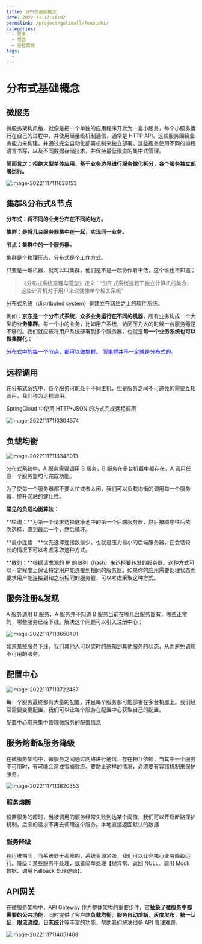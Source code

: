 ```yaml
---
title: 分布式基础概念
date: 2022-11-17:46:02
permalink: /project/gulimall/fenbushi/
categories:
  - 更多
  - 项目
  - 谷粒商城
tags:
  - 
---
```


# 分布式基础概念

## 微服务

微服务架构风格，就像是把一个单独的应用程序开发为一套小服务，每个小服务运行在自己的进程中，并使用轻量级机制通信，通常是 HTTP API。这些服务围绕业务能力来构建，并通过完全自动化部署机制来独立部署。这些服务使用不同的编程语言书写，以及不同数据存储技术，并保持最低限度的集中式管理。

**简而言之：拒绝大型单体应用，基于业务边界进行服务微化拆分，各个服务独立部署运行。**

![image-20221117111628153](https://cdn.staticaly.com/gh/jinmunan/imgs@master/project/gulimall/image-20221117111628153.png)

## 集群&分布式&节点

**分布式：将不同的业务分布在不同的地方。**

**集群：是将几台服务器集中在一起，实现同一业务。**

**节点：集群中的一个服务器。**

集群是个物理形态，分布式是个工作方式。

只要是一堆机器，就可以叫集群，他们是不是一起协作着干活，这个谁也不知道；

> 《分布式系统原理与范型》定义：“分布式系统是若干独立计算机的集合，这些计算机对于用户来说就像单个相关系统”

分布式系统（distributed system）是建立在网络之上的软件系统。

例如：**京东是一个分布式系统，众多业务运行在不同的机器**，所有业务构成一个大型的**业务集群**。每一个小的业务，比如用户系统，访问压力大的时候一台服务器是不够的。我们就应该将用户系统部署到多个服务器，也就是**每一个业务系统也可以做集群化**；

<font style="color:blue">分布式中的每一个节点，都可以做集群。 而集群并不一定就是分布式的。</font>

## 远程调用

在分布式系统中，各个服务可能处于不同主机，但是服务之间不可避免的需要互相调用，我们称为远程调用。

SpringCloud 中使用 HTTP+JSON 的方式完成远程调用

![image-20221117113304374](https://cdn.staticaly.com/gh/jinmunan/imgs@master/project/gulimall/image-20221117113304374.png)

## 负载均衡

![image-20221117113348013](https://cdn.staticaly.com/gh/jinmunan/imgs@master/project/gulimall/image-20221117113348013.png)

分布式系统中，A 服务需要调用 B 服务，B 服务在多台机器中都存在，A 调用任意一个服务器均可完成功能。

为了使每一个服务器都不要太忙或者太闲，我们可以负载均衡的调用每一个服务器，提升网站的健壮性。

**常见的负载均衡算法：**

**轮询：**为第一个请求选择健康池中的第一个后端服务器，然后按顺序往后依次选择，直到最后一个，然后循环。

**最小连接：**优先选择连接数最少，也就是压力最小的后端服务器，在会话较长的情况下可以考虑采取这种方式。

**散列：**根据请求源的 IP 的散列（hash）来选择要转发的服务器。这种方式可以一定程度上保证特定用户能连接到相同的服务器。如果你的应用需要处理状态而要求用户能连接到和之前相同的服务器，可以考虑采取这种方式。

## 服务注册&发现

A 服务调用 B 服务，A 服务并不知道 B 服务当前在哪几台服务器有，哪些正常的，哪些服务已经下线。解决这个问题可以引入注册中心；

![image-20221117113650401](https://cdn.staticaly.com/gh/jinmunan/imgs@master/project/gulimall/image-20221117113650401.png)

如果某些服务下线，我们其他人可以实时的感知到其他服务的状态，从而避免调用不可用的服务。

## 配置中心

![image-20221117113722487](https://cdn.staticaly.com/gh/jinmunan/imgs@master/project/gulimall/image-20221117113722487.png)

每一个服务最终都有大量的配置，并且每个服务都可能部署在多台机器上。我们经常需要变更配置，我们可以让每个服务在配置中心获取自己的配置。

配置中心用来集中管理微服务的配置信息

## 服务熔断&服务降级

在微服务架构中，微服务之间通过网络进行通信，存在相互依赖，当其中一个服务不可用时，有可能会造成雪崩效应。要防止这样的情况，必须要有容错机制来保护服务。

![image-20221117113820353](https://cdn.staticaly.com/gh/jinmunan/imgs@master/project/gulimall/image-20221117113820353.png)

### 服务熔断

设置服务的超时，当被调用的服务经常失败到达某个阈值，我们可以开启断路保护机制，后来的请求不再去调用这个服务。本地直接返回默认的数据

### 服务降级

在运维期间，当系统处于高峰期，系统资源紧张，我们可以让非核心业务降级运行。降级：某些服务不处理，或者简单处理【抛异常、返回 NULL、调用 Mock 数据、调用 Fallback 处理逻辑】。

## API网关

在微服务架构中，API Gateway 作为整体架构的重要组件，它**抽象了微服务中都需要的公共功能**，同时提供了客户端**负载均衡**，**服务自动熔断**，**灰度发布**，**统一认证**，**限流流控**，**日志统计**等丰富的功能，帮助我们解决很多 API 管理难题。

![image-20221117114051408](https://cdn.staticaly.com/gh/jinmunan/imgs@master/project/gulimall/image-20221117114051408.png)



